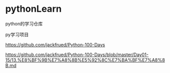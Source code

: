 # pythonLearn

python的学习仓库

py学习项目

https://github.com/jackfrued/Python-100-Days

https://github.com/jackfrued/Python-100-Days/blob/master/Day01-15/13.%E8%BF%9B%E7%A8%8B%E5%92%8C%E7%BA%BF%E7%A8%8B.md
